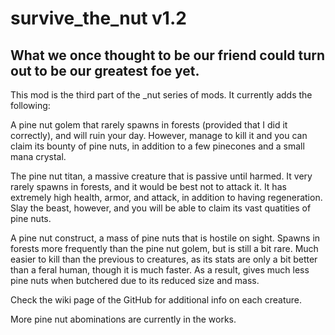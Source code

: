 # survive_the_nut v1.2
## What we once thought to be our friend could turn out to be our greatest foe yet.
This mod is the third part of the _nut series of mods. It currently adds the following:

A pine nut golem that rarely spawns in forests (provided that I did it correctly), and will ruin your day. However, manage to kill it and you can claim its bounty of pine nuts, in addition to a few pinecones and a small mana crystal.

The pine nut titan, a massive creature that is passive until harmed. It very rarely spawns in forests, and it would be best not to attack it. It has extremely high health, armor, and attack, in addition to having regeneration. Slay the beast, however, and you will be able to claim its vast quatities of pine nuts.

A pine nut construct, a mass of pine nuts that is hostile on sight. Spawns in forests more frequently than the pine nut golem, but is still a bit rare. Much easier to kill than the previous to creatures, as its stats are only a bit better than a feral human, though it is much faster. As a result, gives much less pine nuts when butchered due to its reduced size and mass.

Check the wiki page of the GitHub for additional info on each creature.

More pine nut abominations are currently in the works.
